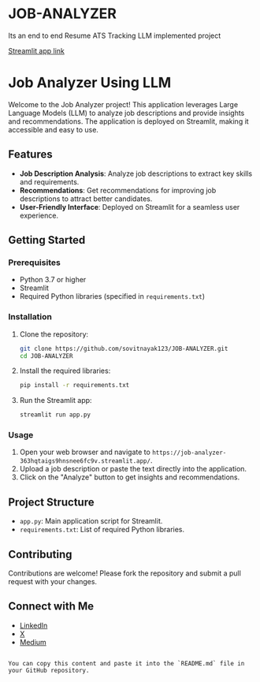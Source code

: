 # JOB-ANALYZER
Its an end to end Resume ATS Tracking LLM implemented project

[Streamlit app link](https://job-analyzer-363hqtaigs9hnsnee6fc9v.streamlit.app/)

# Job Analyzer Using LLM

Welcome to the Job Analyzer project! This application leverages Large Language Models (LLM) to analyze job descriptions and provide insights and recommendations. The application is deployed on Streamlit, making it accessible and easy to use.

## Features

- **Job Description Analysis**: Analyze job descriptions to extract key skills and requirements.
- **Recommendations**: Get recommendations for improving job descriptions to attract better candidates.
- **User-Friendly Interface**: Deployed on Streamlit for a seamless user experience.

## Getting Started

### Prerequisites

- Python 3.7 or higher
- Streamlit
- Required Python libraries (specified in `requirements.txt`)

### Installation

1. Clone the repository:
   ```sh
   git clone https://github.com/sovitnayak123/JOB-ANALYZER.git
   cd JOB-ANALYZER
   ```

2. Install the required libraries:
   ```sh
   pip install -r requirements.txt
   ```

3. Run the Streamlit app:
   ```sh
   streamlit run app.py
   ```

### Usage

1. Open your web browser and navigate to `https://job-analyzer-363hqtaigs9hnsnee6fc9v.streamlit.app/`.
2. Upload a job description or paste the text directly into the application.
3. Click on the "Analyze" button to get insights and recommendations.

## Project Structure

- `app.py`: Main application script for Streamlit.
- `requirements.txt`: List of required Python libraries.

## Contributing

Contributions are welcome! Please fork the repository and submit a pull request with your changes.

## Connect with Me

- [LinkedIn](https://www.linkedin.com/in/sovitnayak/)
- [X ](https://twitter.com/sovitnayak23)
- [Medium](https://sovit2017nayak.medium.com/)
```

You can copy this content and paste it into the `README.md` file in your GitHub repository.


